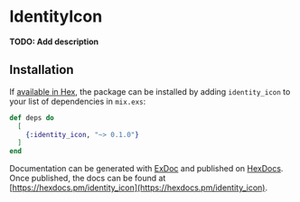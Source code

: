 # IdentityIcon

**TODO: Add description**

## Installation

If [available in Hex](https://hex.pm/docs/publish), the package can be installed
by adding `identity_icon` to your list of dependencies in `mix.exs`:

```elixir
def deps do
  [
    {:identity_icon, "~> 0.1.0"}
  ]
end
```

Documentation can be generated with [ExDoc](https://github.com/elixir-lang/ex_doc)
and published on [HexDocs](https://hexdocs.pm). Once published, the docs can
be found at [https://hexdocs.pm/identity_icon](https://hexdocs.pm/identity_icon).

